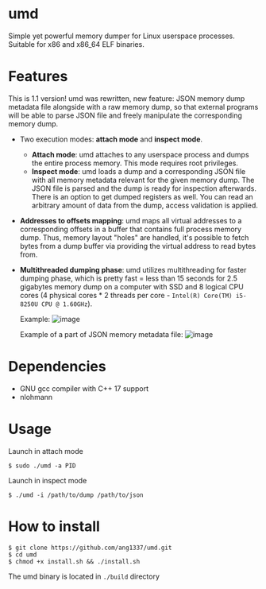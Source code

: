 # umd
Simple yet powerful memory dumper for Linux userspace processes. Suitable for x86 and x86_64 ELF binaries.
# Features
This is 1.1 version! umd was rewritten, new feature: JSON memory dump metadata file alongside with a raw memory dump, so that external programs will be able to parse JSON file and freely manipulate the corresponding memory dump.
- Two execution modes: **attach mode** and **inspect mode**.
    - **Attach mode**: umd attaches to any userspace process and dumps the entire process memory. This mode requires root privileges.
    - **Inspect mode**: umd loads a dump and a corresponding JSON file with all memory metadata relevant for the given memory dump. The JSON file is parsed and the dump is ready for inspection afterwards. There is an option to get dumped registers as well. You can read an arbitrary amount of data from the dump, access validation is applied.
- **Addresses to offsets mapping**: umd maps all virtual addresses to a corresponding offsets in a buffer that contains full process memory dump. Thus, memory layout "holes" are handled, it's possible to fetch bytes from a dump buffer via providing the virtual address to read bytes from. 
- **Multithreaded dumping phase**: umd utilizes multithreading for faster dumping phase, which is pretty fast = less than 15 seconds for 2.5 gigabytes memory dump on a computer with SSD and 8 logical CPU cores (4 physical cores * 2 threads per core - ```Intel(R) Core(TM) i5-8250U CPU @ 1.60GHz```).
  
  Example:
  ![image](https://user-images.githubusercontent.com/45107680/97783503-ed024b80-1ba0-11eb-8805-15dd7929066b.png)
  
  Example of a part of JSON memory metadata file:
  ![image](https://user-images.githubusercontent.com/45107680/97783834-f12f6880-1ba2-11eb-93c0-5346cf52706f.png)

# Dependencies
- GNU gcc compiler with C++ 17 support
- nlohmann 

# Usage
Launch in attach mode

    $ sudo ./umd -a PID

Launch in inspect mode

    $ ./umd -i /path/to/dump /path/to/json 
        
# How to install
    $ git clone https://github.com/ang1337/umd.git
    $ cd umd
    $ chmod +x install.sh && ./install.sh
The umd binary is located in ```./build``` directory

